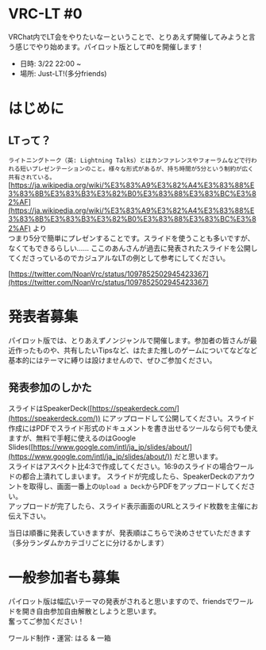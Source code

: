 # VRC-LT #0
VRChat内でLT会をやりたいなーということで、とりあえず開催してみようと言う感じでやり始めます。パイロット版として#0を開催します！
* 日時: 3/22 22:00 ~  
* 場所: Just-LT!(多分friends)


# はじめに
## LTって？
```ライトニングトーク（英: Lightning Talks）とはカンファレンスやフォーラムなどで行われる短いプレゼンテーションのこと。様々な形式があるが、持ち時間が5分という制約が広く共有されている。```  
[https://ja.wikipedia.org/wiki/%E3%83%A9%E3%82%A4%E3%83%88%E3%83%8B%E3%83%B3%E3%82%B0%E3%83%88%E3%83%BC%E3%82%AF](https://ja.wikipedia.org/wiki/%E3%83%A9%E3%82%A4%E3%83%88%E3%83%8B%E3%83%B3%E3%82%B0%E3%83%88%E3%83%BC%E3%82%AF) より  
つまり5分で簡単にプレゼンすることです。スライドを使うことも多いですが、なくてもできるらしい……
ここのあんさんが過去に発表されたスライドを公開してくださっているのでカジュアルなLTの例として参考にしてください。

[https://twitter.com/NoanVrc/status/1097852502945423367](https://twitter.com/NoanVrc/status/1097852502945423367)

# 発表者募集
パイロット版では、とりあえずノンジャンルで開催します。参加者の皆さんが最近作ったものや、共有したいTipsなど、はたまた推しのゲームについてなどなど基本的にはテーマに縛りは設けませんので、ぜひご参加ください。  

## 発表参加のしかた
スライドはSpeakerDeck([https://speakerdeck.com/](https://speakerdeck.com/)) にアップロードして公開してください。スライド作成にはPDFでスライド形式のドキュメントを書き出せるツールなら何でも使えますが、無料で手軽に使えるのはGoogle Slides([https://www.google.com/intl/ja_jp/slides/about/](https://www.google.com/intl/ja_jp/slides/about/)) だと思います。  
スライドはアスペクト比4:3で作成してください。16:9のスライドの場合ワールドの都合上潰れてしまいます。
スライドが完成したら、SpeakerDeckのアカウントを取得し、画面一番上の`Upload a Deck`からPDFをアップロードしてください。  
アップロードが完了したら、スライド表示画面のURLとスライド枚数を主催にお伝え下さい。

当日は順番に発表していきますが、発表順はこちらで決めさせていただきます（多分ランダムかカテゴリごとに分けるかします）

# 一般参加者も募集
パイロット版は幅広いテーマの発表がされると思いますので、friendsでワールドを開き自由参加自由解散としようと思います。  
奮ってご参加ください！

ワールド制作・運営: はる & 一箱